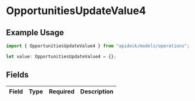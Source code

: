 # OpportunitiesUpdateValue4

## Example Usage

```typescript
import { OpportunitiesUpdateValue4 } from "apideck/models/operations";

let value: OpportunitiesUpdateValue4 = {};
```

## Fields

| Field       | Type        | Required    | Description |
| ----------- | ----------- | ----------- | ----------- |